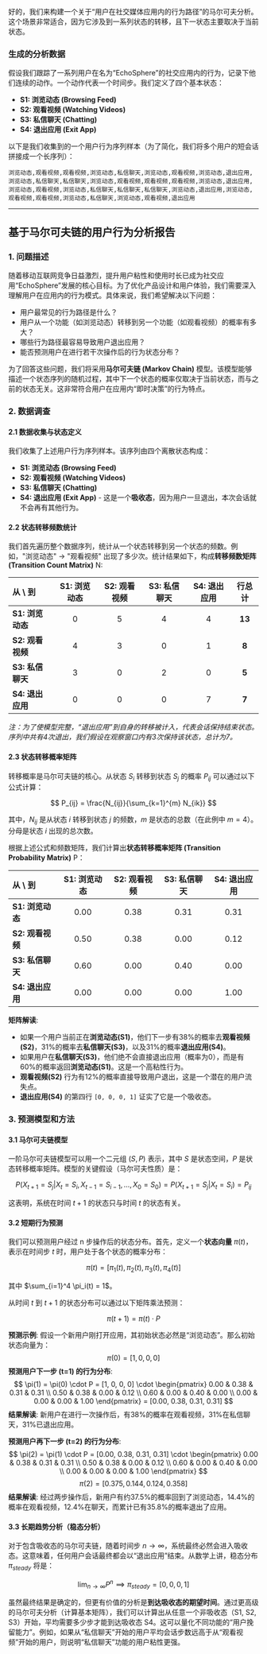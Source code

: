 好的，我们来构建一个关于“用户在社交媒体应用内的行为路径”的马尔可夫分析。这个场景非常适合，因为它涉及到一系列状态的转移，且下一状态主要取决于当前状态。

### 生成的分析数据

假设我们跟踪了一系列用户在名为“EchoSphere”的社交应用内的行为，记录下他们连续的动作。一个动作代表一个时间步。我们定义了四个基本状态：

*   **S1: 浏览动态 (Browsing Feed)**
*   **S2: 观看视频 (Watching Videos)**
*   **S3: 私信聊天 (Chatting)**
*   **S4: 退出应用 (Exit App)**

以下是我们收集到的一个用户行为序列样本（为了简化，我们将多个用户的短会话拼接成一个长序列）：

`浏览动态,观看视频,观看视频,浏览动态,私信聊天,浏览动态,观看视频,浏览动态,退出应用,浏览动态,私信聊天,私信聊天,浏览动态,观看视频,观看视频,观看视频,浏览动态,退出应用,浏览动态,观看视频,浏览动态,私信聊天,私信聊天,私信聊天,浏览动态,退出应用,浏览动态,观看视频,观看视频,浏览动态,私信聊天,浏览动态,观看视频,退出应用`

---

## 基于马尔可夫链的用户行为分析报告

### 1. 问题描述

随着移动互联网竞争日益激烈，提升用户粘性和使用时长已成为社交应用“EchoSphere”发展的核心目标。为了优化产品设计和用户体验，我们需要深入理解用户在应用内的行为模式。具体来说，我们希望解决以下问题：

*   用户最常见的行为路径是什么？
*   用户从一个功能（如浏览动态）转移到另一个功能（如观看视频）的概率有多大？
*   哪些行为路径最容易导致用户退出应用？
*   能否预测用户在进行若干次操作后的行为状态分布？

为了回答这些问题，我们将采用**马尔可夫链 (Markov Chain)** 模型。该模型能够描述一个状态序列的随机过程，其中下一个状态的概率仅取决于当前状态，而与之前的状态无关。这非常符合用户在应用内“即时决策”的行为特点。

### 2. 数据调查

#### 2.1 数据收集与状态定义

我们收集了上述用户行为序列样本。该序列由四个离散状态构成：
*   **S1: 浏览动态 (Browsing Feed)**
*   **S2: 观看视频 (Watching Videos)**
*   **S3: 私信聊天 (Chatting)**
*   **S4: 退出应用 (Exit App)** - 这是一个**吸收态**，因为用户一旦退出，本次会话就不会再有其他行为。

#### 2.2 状态转移频数统计

我们首先遍历整个数据序列，统计从一个状态转移到另一个状态的频数。例如，"浏览动态" -> "观看视频" 出现了多少次。统计结果如下，构成**转移频数矩阵 (Transition Count Matrix)** N:

| 从 \ 到 | S1: 浏览动态 | S2: 观看视频 | S3: 私信聊天 | S4: 退出应用 | **行总计** |
| :-------- | :-----------: | :-----------: | :-----------: | :-----------: | :-----------: |
| **S1: 浏览动态** | 0 | 5 | 4 | 4 | **13** |
| **S2: 观看视频** | 4 | 3 | 0 | 1 | **8** |
| **S3: 私信聊天** | 3 | 0 | 2 | 0 | **5** |
| **S4: 退出应用** | 0 | 0 | 0 | 7 | **7** |

*注：为了使模型完整，“退出应用”到自身的转移被计入，代表会话保持结束状态。序列中共有4次退出，我们假设在观察窗口内有3次保持该状态，总计为7。*

#### 2.3 状态转移概率矩阵

转移概率是马尔可夫链的核心。从状态 $S_i$ 转移到状态 $S_j$ 的概率 $P_{ij}$ 可以通过以下公式计算：

$$
P_{ij} = \frac{N_{ij}}{\sum_{k=1}^{m} N_{ik}}
$$

其中，$N_{ij}$ 是从状态 $i$ 转移到状态 $j$ 的频数，$m$ 是状态的总数（在此例中 $m=4$）。分母是状态 $i$ 出现的总次数。

根据上述公式和频数矩阵，我们计算出**状态转移概率矩阵 (Transition Probability Matrix)** P：

| 从 \ 到 | S1: 浏览动态 | S2: 观看视频 | S3: 私信聊天 | S4: 退出应用 |
| :-------- | :-----------: | :-----------: | :-----------: | :-----------: |
| **S1: 浏览动态** | 0.00 | 0.38 | 0.31 | 0.31 |
| **S2: 观看视频** | 0.50 | 0.38 | 0.00 | 0.12 |
| **S3: 私信聊天** | 0.60 | 0.00 | 0.40 | 0.00 |
| **S4: 退出应用** | 0.00 | 0.00 | 0.00 | 1.00 |

**矩阵解读**:
*   如果一个用户当前正在**浏览动态(S1)**，他们下一步有38%的概率去**观看视频(S2)**，31%的概率去**私信聊天(S3)**，以及31%的概率**退出应用(S4)**。
*   如果用户在**私信聊天(S3)**，他们绝不会直接退出应用（概率为0），而是有60%的概率返回**浏览动态(S1)**。这是一个高粘性行为。
*   **观看视频(S2)** 行为有12%的概率直接导致用户退出，这是一个潜在的用户流失点。
*   **退出应用(S4)** 的第四行 `[0, 0, 0, 1]` 证实了它是一个吸收态。

### 3. 预测模型和方法

#### 3.1 马尔可夫链模型

一阶马尔可夫链模型可以用一个二元组 $(S, P)$ 表示，其中 $S$ 是状态空间，$P$ 是状态转移概率矩阵。模型的关键假设（马尔可夫性质）是：

$$
P(X_{t+1} = S_j | X_t = S_i, X_{t-1} = S_{i-1}, \dots, X_0 = S_0) = P(X_{t+1} = S_j | X_t = S_i) = P_{ij}
$$

这表明，系统在时间 $t+1$ 的状态只与时间 $t$ 的状态有关。

#### 3.2 短期行为预测

我们可以预测用户经过 n 步操作后的状态分布。首先，定义一个**状态向量** $\pi(t)$，表示在时间步 $t$ 时，用户处于各个状态的概率分布：

$$
\pi(t) = [\pi_1(t), \pi_2(t), \pi_3(t), \pi_4(t)]
$$

其中 $\sum_{i=1}^4 \pi_i(t) = 1$。

从时间 $t$ 到 $t+1$ 的状态分布可以通过以下矩阵乘法预测：

$$
\pi(t+1) = \pi(t) \cdot P
$$

**预测示例**:
假设一个新用户刚打开应用，其初始状态必然是“浏览动态”。那么初始状态向量为：
$$
\pi(0) = [1, 0, 0, 0]
$$
**预测用户下一步 (t=1) 的行为分布**:
$$
\pi(1) = \pi(0) \cdot P = [1, 0, 0, 0] \cdot \begin{pmatrix} 0.00 & 0.38 & 0.31 & 0.31 \\ 0.50 & 0.38 & 0.00 & 0.12 \\ 0.60 & 0.00 & 0.40 & 0.00 \\ 0.00 & 0.00 & 0.00 & 1.00 \end{pmatrix} = [0.00, 0.38, 0.31, 0.31]
$$
**结果解读**: 新用户在进行一次操作后，有38%的概率在观看视频，31%在私信聊天，31%已退出应用。

**预测用户再下一步 (t=2) 的行为分布**:
$$
\pi(2) = \pi(1) \cdot P = [0.00, 0.38, 0.31, 0.31] \cdot \begin{pmatrix} 0.00 & 0.38 & 0.31 & 0.31 \\ 0.50 & 0.38 & 0.00 & 0.12 \\ 0.60 & 0.00 & 0.40 & 0.00 \\ 0.00 & 0.00 & 0.00 & 1.00 \end{pmatrix}
$$
$$
\pi(2) = [0.375, 0.144, 0.124, 0.358]
$$
**结果解读**: 经过两步操作后，新用户有约37.5%的概率回到了浏览动态，14.4%的概率在观看视频，12.4%在聊天，而累计已有35.8%的概率退出了应用。

#### 3.3 长期趋势分析（稳态分析）

对于包含吸收态的马尔可夫链，随着时间步 $n \to \infty$，系统最终必然会进入吸收态。这意味着，任何用户会话最终都会以“退出应用”结束。从数学上讲，稳态分布 $\pi_{steady}$ 将是：

$$
\lim_{n \to \infty} P^n \implies \pi_{steady} = [0, 0, 0, 1]
$$

虽然最终结果是确定的，但更有价值的分析是**到达吸收态的期望时间**。通过更高级的马尔可夫分析（计算基本矩阵），我们可以计算出从任意一个非吸收态（S1, S2, S3）开始，平均需要多少步才能到达吸收态 S4。这可以量化不同功能的“用户挽留能力”。例如，如果从“私信聊天”开始的用户平均会话步数远高于从“观看视频”开始的用户，则说明“私信聊天”功能的用户粘性更强。